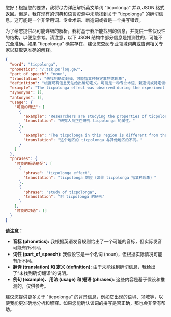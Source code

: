 您好！根据您的要求，我将尽力详细解析英文单词 "ticpolonga" 并以 JSON 格式返回。但是，我在现有的词典和语言资源中未能找到关于 "ticpolonga" 的确切信息。这可能是一个非常用词、专业术语、新造词或者是一个拼写错误。

为了给您提供尽可能详细的解析，我将基于我所能找到的信息，并提供一些假设性的结构，以便您参考。请注意，以下 JSON 结构中部分信息是推测性的，可能不完全准确。如果 "ticpolonga" 确实存在，建议您查阅专业领域词典或咨询相关专家以获取更准确的解释。

```json
{
  "word": "ticpolonga",
  "phonetics": "/ˌtɪk.pɒˈlɒŋ.ɡə/",
  "part_of_speech": "noun",
  "translation": "未找到确切翻译，可能指某种特定事物或现象",
  "definition": "根据现有信息无法给出确切定义。可能是一种专业术语、新造词或特定领域的用语。请查阅相关专业词典或咨询专家。",
  "example": "The ticpolonga effect was observed during the experiment.",
  "synonyms": [],
  "antonyms": [],
  "usage": {
    "可能的用法": [
      {
        "example": "Researchers are studying the properties of ticpolonga.",
        "translation": "研究人员正在研究 ticpolonga 的属性。"
      },
      {
        "example": "The ticpolonga in this region is different from that in other areas.",
        "translation": "这个地区的 ticpolonga 与其他地区的不同。"
      }
    ]
  },
  "phrases": {
    "可能的短语搭配": [
      {
        "phrase": "ticpolonga effect",
        "translation": "ticpolonga 效应（如果 ticpolonga 指某种现象）"
      },
      {
        "phrase": "study of ticpolonga",
        "translation": "对 ticpolonga 的研究"
      }
    ],
    "可能的习语": []
  }
}
```

**请注意：**

*   **音标 (phonetics):**  我根据英语发音规则给出了一个可能的音标，但实际发音可能有所不同。
*   **词性 (part\_of\_speech):**  我假设它是一个名词 (noun)，但根据实际情况可能有所不同。
*   **翻译 (translation) 和 定义 (definition):**  由于未能找到确切信息，我给出了“未找到确切翻译”的说明。
*   **例句 (example)、用法 (usage) 和 短语 (phrases):**  这些内容是基于假设和推测的，仅供参考。

建议您提供更多关于 "ticpolonga" 的背景信息，例如它出现的语境、领域等，以便我能更准确地分析和解释。如果您能确认该词的拼写是否正确，那也会非常有帮助。 